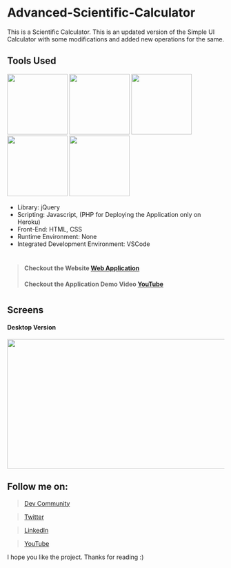# Advanced-Scientific-Calculator
This is a Scientific Calculator. This is an updated version of the Simple UI Calculator with some modifications and added new operations for the same. 

## Tools Used
<p align="left">
<img height="140" width="140" src="https://ps.w.org/display-php-version/assets/icon-256x256.png?rev=2075378">
<img height="140" width="140" src="https://www.w3.org/html/logo/downloads/HTML5_Logo_256.png">
<img height="140" width="140" src="https://logodix.com/logo/470309.png">
<img height="140" width="140" src="https://www.vhv.rs/dpng/d/313-3133777_javascript-transparent-background-svg-hd-png-download.png">
<img height="140" width="140" src="https://code.visualstudio.com/assets/apple-touch-icon.png">
</p>

* Library: jQuery
* Scripting: Javascript, (PHP for Deploying the Application only on Heroku)
* Front-End: HTML, CSS
* Runtime Environment: None
* Integrated Development Environment: VSCode

#
> #### Checkout the Website [Web Application](https://music-player-project-app.herokuapp.com/)
> #### Checkout the Application Demo Video [YouTube](https://www.youtube.com/watch?v=8WehQfA_3X0)
#

## Screens
#### Desktop Version
<p align="left">
<img height="300" width="600" src="https://user-images.githubusercontent.com/76626529/149650034-0eba4b5e-f5b1-4acf-ac72-1424fa0a7b81.png">

</p>

## Follow me on:
> [Dev Community](https://dev.to/ayushkanduri)

> [Twitter](https://twitter.com/ayush_codes)
 
> [LinkedIn](https://www.linkedin.com/in/ayushkanduri/)

> [YouTube](https://www.youtube.com/channel/UC6c1ajC_2jF7wQp7Y13t2bg)

I hope you like the project. Thanks for reading :)



